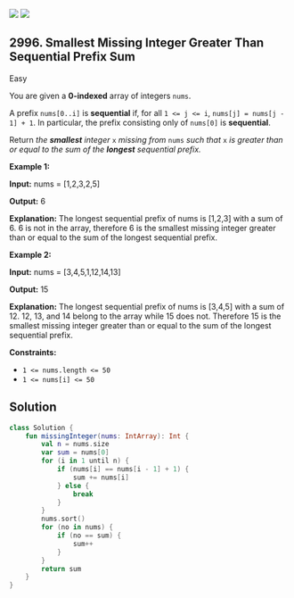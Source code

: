 [![](https://img.shields.io/github/stars/javadev/LeetCode-in-Kotlin?label=Stars&style=flat-square)](https://github.com/javadev/LeetCode-in-Kotlin)
[![](https://img.shields.io/github/forks/javadev/LeetCode-in-Kotlin?label=Fork%20me%20on%20GitHub%20&style=flat-square)](https://github.com/javadev/LeetCode-in-Kotlin/fork)

## 2996\. Smallest Missing Integer Greater Than Sequential Prefix Sum

Easy

You are given a **0-indexed** array of integers `nums`.

A prefix `nums[0..i]` is **sequential** if, for all `1 <= j <= i`, `nums[j] = nums[j - 1] + 1`. In particular, the prefix consisting only of `nums[0]` is **sequential**.

Return _the **smallest** integer_ `x` _missing from_ `nums` _such that_ `x` _is greater than or equal to the sum of the **longest** sequential prefix._

**Example 1:**

**Input:** nums = [1,2,3,2,5]

**Output:** 6

**Explanation:** The longest sequential prefix of nums is [1,2,3] with a sum of 6. 6 is not in the array, therefore 6 is the smallest missing integer greater than or equal to the sum of the longest sequential prefix. 

**Example 2:**

**Input:** nums = [3,4,5,1,12,14,13]

**Output:** 15

**Explanation:** The longest sequential prefix of nums is [3,4,5] with a sum of 12. 12, 13, and 14 belong to the array while 15 does not. Therefore 15 is the smallest missing integer greater than or equal to the sum of the longest sequential prefix. 

**Constraints:**

*   `1 <= nums.length <= 50`
*   `1 <= nums[i] <= 50`

## Solution

```kotlin
class Solution {
    fun missingInteger(nums: IntArray): Int {
        val n = nums.size
        var sum = nums[0]
        for (i in 1 until n) {
            if (nums[i] == nums[i - 1] + 1) {
                sum += nums[i]
            } else {
                break
            }
        }
        nums.sort()
        for (no in nums) {
            if (no == sum) {
                sum++
            }
        }
        return sum
    }
}
```
